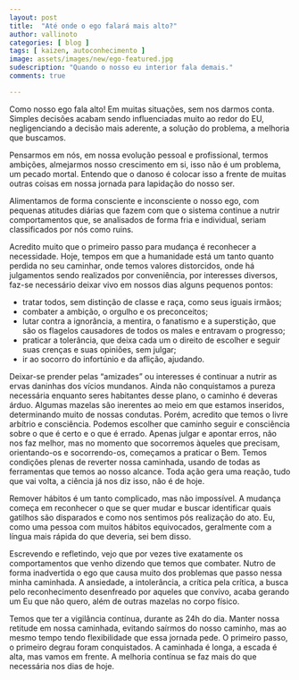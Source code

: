```yaml
---
layout: post
title:  "Até onde o ego falará mais alto?"
author: vallinoto
categories: [ blog ]
tags: [ kaizen, autoconhecimento ]
image: assets/images/new/ego-featured.jpg
sudescription: "Quando o nosso eu interior fala demais."
comments: true

---
```



Como nosso ego fala alto! Em muitas situações, sem nos darmos conta. Simples decisões acabam sendo influenciadas muito ao redor do EU, negligenciando a decisão mais aderente, a solução do problema, a melhoria que buscamos.

Pensarmos em nós, em nossa evolução pessoal e profissional, termos ambições, almejarmos nosso crescimento em si, isso não é um problema, um pecado mortal. Entendo que o danoso é colocar isso a frente de muitas outras coisas em nossa jornada para lapidação do nosso ser.

Alimentamos de forma consciente e inconsciente o nosso ego, com pequenas atitudes diárias que fazem com que o sistema continue a nutrir comportamentos que, se analisados de forma fria e individual, seriam classificados por nós como ruins.

Acredito muito que o primeiro passo para mudança é reconhecer a necessidade. Hoje, tempos em que a humanidade está um tanto quanto perdida no seu caminhar, onde temos valores distorcidos, onde há julgamentos sendo realizados por conveniência, por interesses diversos, faz-se necessário deixar vivo em nossos dias alguns pequenos pontos:

- tratar todos, sem distinção de classe e raça, como seus iguais irmãos;
- combater a ambição, o orgulho e os preconceitos; 
- lutar contra a ignorância, a mentira, o fanatismo e a superstição, que são os flagelos causadores de todos os males e entravam o progresso;
- praticar a tolerância, que deixa cada um o direito de escolher e seguir suas crenças e suas opiniões, sem julgar; 
- ir ao socorro do infortúnio e da aflição, ajudando.

Deixar-se prender pelas “amizades” ou interesses é continuar a nutrir as ervas daninhas dos vícios mundanos. Ainda não conquistamos a pureza necessária enquanto seres habitantes desse plano, o caminho é deveras árduo. Algumas mazelas são inerentes ao meio em que estamos inseridos, determinando muito de nossas condutas. Porém, acredito que temos o livre arbítrio e consciência. Podemos escolher que caminho seguir e consciência sobre o que é certo e o que é errado. Apenas julgar e apontar erros, não nos faz melhor, mas no momento que socorremos àqueles que precisam, orientando-os e socorrendo-os, começamos a praticar o Bem. Temos condições plenas de reverter nossa caminhada, usando de todas as ferramentas que temos ao nosso alcance. Toda ação gera uma reação, tudo que vai volta, a ciência já nos diz isso, não é de hoje.

Remover hábitos é um tanto complicado, mas não impossível. A mudança começa em reconhecer o que se quer mudar e buscar identificar quais gatilhos são disparados e como nos sentimos pós realização do ato. Eu, como uma pessoa com muitos hábitos equivocados, geralmente com a língua mais rápida do que deveria, sei bem disso.

Escrevendo e refletindo, vejo que por vezes tive exatamente os comportamentos que venho dizendo que temos que combater. Nutro de forma inadvertida o ego que causa muito dos problemas que passo nessa minha caminhada. A ansiedade, a intolerância, a crítica pela crítica, a busca pelo reconhecimento desenfreado por aqueles que convivo, acaba gerando um Eu que não quero, além de outras mazelas no corpo físico.

Temos que ter a vigilância contínua, durante as 24h do dia. Manter nossa retitude em nossa caminhada, evitando saírmos do nosso caminho, mas ao mesmo tempo tendo flexibilidade que essa jornada pede. O primeiro passo, o primeiro degrau foram conquistados. A caminhada é longa, a escada é alta, mas vamos em frente. A melhoria contínua se faz mais do que necessária nos dias de hoje.